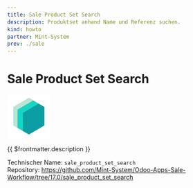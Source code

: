 ```yaml
---
title: Sale Product Set Search
description: Produktset anhand Name und Referenz suchen.
kind: howto
partner: Mint-System
prev: ./sale
---
```

# Sale Product Set Search
![icon_oms_box](attachments/icons_odoo_mint_system.png)

{{ $frontmatter.description }}

Technischer Name: `sale_product_set_search`\
Repository: <https://github.com/Mint-System/Odoo-Apps-Sale-Workflow/tree/17.0/sale_product_set_search>
